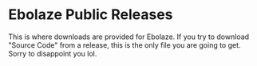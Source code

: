 # Ebolaze Public Releases

This is where downloads are provided for Ebolaze. If you try to download "Source Code" from a release, this is the only file you are going to get. Sorry to disappoint you lol.
 
      
      
    
   
  
   
     
      
 
  
  
 
  


     
             
                               
                                      
